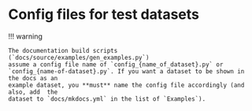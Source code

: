 # Config files for test datasets

!!! warning

    The documentation build scripts (`docs/source/examples/gen_examples.py`)
    assume a config file name of `config_{name_of_dataset}.py` or
    `config_{name-of-dataset}.py`. If you want a dataset to be shown in the docs as an
    example dataset, you **must** name the config file accordingly (and also, add  the
    dataset to `docs/mkdocs.yml` in the list of `Examples`).
